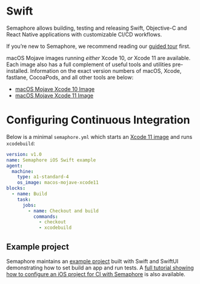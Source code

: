 # Swift

Semaphore allows building, testing and releasing Swift, Objective-C and
React Native applications with customizable CI/CD workflows.

If you’re new to Semaphore, we recommend reading our
[guided tour](https://docs.semaphoreci.com/article/77-getting-started) first.

macOS Mojave images running *either* Xcode 10, *or* Xcode 11 are available. Each
image also has a full complement of useful tools and utilities pre-installed.
Information on the exact version numbers of macOS, Xcode, fastlane, CocoaPods,
and all other tools are below:

* [macOS Mojave Xcode 10 Image](macos-xcode-10)
* [macOS Mojave Xcode 11 Image](macos-xcode-11)

# Configuring Continuous Integration

Below is a minimal `semaphore.yml` which starts an
[Xcode 11 image](macos-xcode-11) and runs `xcodebuild`:

``` yaml
version: v1.0
name: Semaphore iOS Swift example
agent:
  machine:
    type: a1-standard-4
    os_image: macos-mojave-xcode11
blocks:
  - name: Build
    task:
      jobs:
        - name: Checkout and build
          commands:
            - checkout
            - xcodebuild
```

## Example project

Semaphore maintains an [example project](example-project) built with Swift and
SwiftUI demonstrating how to set build an app and run tests. A
[full tutorial showing how to configure an iOS project for CI with Semaphore](example-project)
is also available.

[macos-xcode-10]: https://docs.semaphoreci.com/article/161-macos-mojave-xcode-10-image
[macos-xcode-11]: https://docs.semaphoreci.com/article/162-macos-mojave-xcode-11-image
[example-project]: https://github.com/semaphoreci-demos/semaphore-demo-ios-swift-xcode
[ios-tutorial]: https://docs.semaphoreci.com/article/124-ios-continuous-integration-xcode
